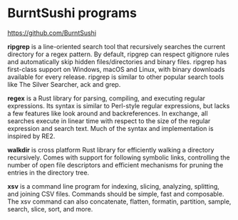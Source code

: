 # BurntSushi programs

<https://github.com/BurntSushi>

**ripgrep** is a line-oriented search tool that recursively searches the current directory for a regex pattern. By default, ripgrep can respect gitignore rules and automatically skip hidden files/directories and binary files. ripgrep has first-class support on Windows, macOS and Linux, with binary downloads available for every release. ripgrep is similar to other popular search tools like The Silver Searcher, ack and grep.

**regex** is a Rust library for parsing, compiling, and executing regular expressions. Its syntax is similar to Perl-style regular expressions, but lacks a few features like look around and backreferences. In exchange, all searches execute in linear time with respect to the size of the regular expression and search text. Much of the syntax and implementation is inspired by RE2.

**walkdir** is cross platform Rust library for efficiently walking a directory recursively. Comes with support for following symbolic links, controlling the number of open file descriptors and efficient mechanisms for pruning the entries in the directory tree.

**xsv** is a command line program for indexing, slicing, analyzing, splitting, and joining CSV files. Commands should be simple, fast and composable. The xsv command can also concatenate, flatten, formatin, partition, sample, search, slice, sort, and more.
